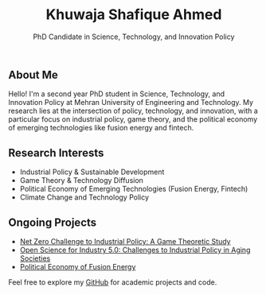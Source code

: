 <header>
    <div class="container">
      <h1>Khuwaja Shafique Ahmed</h1>
      <p>PhD Candidate in Science, Technology, and Innovation Policy</p>
    </div>
  </header>

  <section id="about" class="container">
    <h2>About Me</h2>
    <p>
      Hello! I'm a second year PhD student in Science, Technology, and Innovation Policy at Mehran University of Engineering and Technology. My research lies at the intersection of policy, technology, and innovation, with a particular focus on industrial policy, game theory, and the political economy of emerging technologies like fusion energy and fintech.
    </p>
  </section>

  <section id="research" class="container">
    <h2>Research Interests</h2>
    <ul>
      <li>Industrial Policy & Sustainable Development</li>
      <li>Game Theory & Technology Diffusion</li>
      <li>Political Economy of Emerging Technologies (Fusion Energy, Fintech)</li>
      <li>Climate Change and Technology Policy</li>
    </ul>
  </section>

  <section id="projects" class="container">
    <h2>Ongoing Projects</h2>
    <ul>
      <li><a href="https://github.com/your-repository">Net Zero Challenge to Industrial Policy: A Game Theoretic Study</a></li>
      <li><a href="https://github.com/your-repository">Open Science for Industry 5.0: Challenges to Industrial Policy in Aging Societies</a></li>
      <li><a href="https://github.com/your-repository">Political Economy of Fusion Energy</a></li>
    </ul>
  </section>

  <footer class="container">
    <p>Feel free to explore my <a href="https://github.com/your-github-profile">GitHub</a> for academic projects and code.</p>
  </footer>

  <script src="scripts.js"></script>
</body>
</html>
